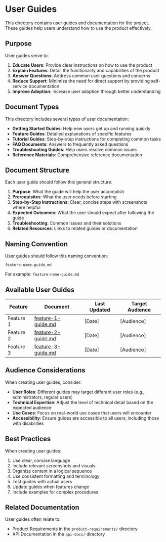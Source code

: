 # User Guides

This directory contains user guides and documentation for the project. These guides help users understand how to use the product effectively.

## Purpose

User guides serve to:

1. **Educate Users**: Provide clear instructions on how to use the product
2. **Explain Features**: Detail the functionality and capabilities of the product
3. **Answer Questions**: Address common user questions and concerns
4. **Reduce Support**: Minimize the need for direct support by providing self-service documentation
5. **Improve Adoption**: Increase user adoption through better understanding

## Document Types

This directory includes several types of user documentation:

- **Getting Started Guides**: Help new users get up and running quickly
- **Feature Guides**: Detailed explanations of specific features
- **Tutorial Guides**: Step-by-step instructions for completing common tasks
- **FAQ Documents**: Answers to frequently asked questions
- **Troubleshooting Guides**: Help users resolve common issues
- **Reference Materials**: Comprehensive reference documentation

## Document Structure

Each user guide should follow this general structure:

1. **Purpose**: What the guide will help the user accomplish
2. **Prerequisites**: What the user needs before starting
3. **Step-by-Step Instructions**: Clear, concise steps with screenshots where helpful
4. **Expected Outcomes**: What the user should expect after following the guide
5. **Troubleshooting**: Common issues and their solutions
6. **Related Resources**: Links to related guides or documentation

## Naming Convention

User guides should follow this naming convention:

```
feature-name-guide.md
```

For example: `feature-name-guide.md`

## Available User Guides

| Feature | Document | Last Updated | Target Audience |
|---------|----------|-------------|-----------------|
| Feature 1 | [feature-1-guide.md](./feature-1-guide.md) | [Date] | [Audience] |
| Feature 2 | [feature-2-guide.md](./feature-2-guide.md) | [Date] | [Audience] |
| Feature 3 | [feature-3-guide.md](./feature-3-guide.md) | [Date] | [Audience] |

## Audience Considerations

When creating user guides, consider:

- **User Roles**: Different guides may target different user roles (e.g., administrators, regular users)
- **Technical Expertise**: Adjust the level of technical detail based on the expected audience
- **Use Cases**: Focus on real-world use cases that users will encounter
- **Accessibility**: Ensure guides are accessible to all users, including those with disabilities

## Best Practices

When creating user guides:

1. Use clear, concise language
2. Include relevant screenshots and visuals
3. Organize content in a logical sequence
4. Use consistent formatting and terminology
5. Test guides with actual users
6. Update guides when features change
7. Include examples for complex procedures

## Related Documentation

User guides often relate to:
- Product Requirements in the `product-requirements/` directory
- API Documentation in the `api-docs/` directory 